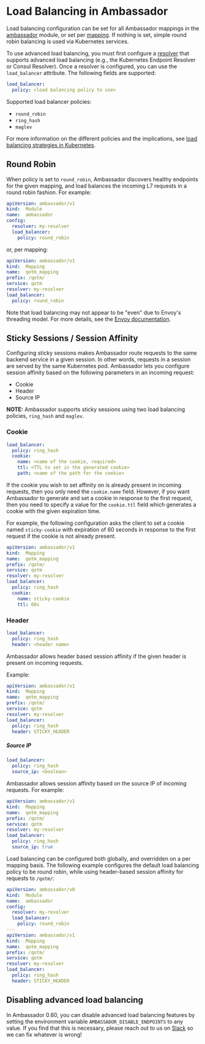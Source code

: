 # Load Balancing in Ambassador

Load balancing configuration can be set for all Ambassador mappings in the [ambassador](/reference/core/ambassador) module, or set per [mapping](https://www.getambassador.io/reference/mappings#configuring-mappings). If nothing is set, simple round robin balancing is used via Kubernetes services.

To use advanced load balancing, you must first configure a [resolver](/reference/core/resolvers) that supports advanced load balancing (e.g., the Kubernetes Endpoint Resolver or Consul Resolver). Once a resolver is configured, you can use the `load_balancer` attribute. The following fields are supported:

```yaml
load_balancer:
  policy: <load balancing policy to use>
```

Supported load balancer policies:
- `round_robin`
- `ring_hash`
- `maglev`

For more information on the different policies and the implications, see [load balancing strategies in Kubernetes](https://blog.getambassador.io/load-balancing-strategies-in-kubernetes-l4-round-robin-l7-round-robin-ring-hash-and-more-6a5b81595d6c?source=collection_home---4------0---------------------).

## Round Robin
When policy is set to `round_robin`, Ambassador discovers healthy endpoints for the given mapping, and load balances the incoming L7 requests in a round robin fashion. For example:

```yaml
apiVersion: ambassador/v1
kind:  Module
name:  ambassador
config:
  resolver: my-resolver
  load_balancer:
    policy: round_robin
```

or, per mapping:

```yaml
apiVersion: ambassador/v1
kind:  Mapping
name:  qotm_mapping
prefix: /qotm/
service: qotm
resolver: my-resolver
load_balancer:
  policy: round_robin
```

Note that load balancing may not appear to be "even" due to Envoy's threading model. For more details, see the [Envoy documentation](https://www.envoyproxy.io/docs/envoy/latest/faq/concurrency_lb).

## Sticky Sessions / Session Affinity
Configuring sticky sessions makes Ambassador route requests to the same backend service in a given session. In other words, requests in a session are served by the same Kubernetes pod. Ambassador lets you configure session affinity based on the following parameters in an incoming request:

- Cookie
- Header
- Source IP

**NOTE:** Ambassador supports sticky sessions using two load balancing policies, `ring_hash` and `maglev`.


### Cookie
```yaml
load_balancer:
  policy: ring_hash
  cookie:
    name: <name of the cookie, required>
    ttl: <TTL to set in the generated cookie>
    path: <name of the path for the cookie>
```

If the cookie you wish to set affinity on is already present in incoming requests, then you only need the `cookie.name` field. However, if you want Ambassador to generate and set a cookie in response to the first request, then you need to specify a value for the `cookie.ttl` field which generates a cookie with the given expiration time.

For example, the following configuration asks the client to set a cookie named `sticky-cookie` with expiration of 60 seconds in response to the first request if the cookie is not already present.

```yaml
apiVersion: ambassador/v1
kind:  Mapping
name:  qotm_mapping
prefix: /qotm/
service: qotm
resolver: my-resolver
load_balancer:
  policy: ring_hash
  cookie:
    name: sticky-cookie
    ttl: 60s
```

### Header
```yaml
load_balancer:
  policy: ring_hash
  header: <header name>
```

Ambassador allows header based session affinity if the given header is present on incoming requests.

Example:
```yaml
apiVersion: ambassador/v1
kind:  Mapping
name:  qotm_mapping
prefix: /qotm/
service: qotm
resolver: my-resolver
load_balancer:
  policy: ring_hash
  header: STICKY_HEADER
```

##### Source IP
```yaml
load_balancer:
  policy: ring_hash
  source_ip: <boolean>
```

Ambassador allows session affinity based on the source IP of incoming requests. For example:

```yaml
apiVersion: ambassador/v1
kind:  Mapping
name:  qotm_mapping
prefix: /qotm/
service: qotm
resolver: my-resolver
load_balancer:
  policy: ring_hash
  source_ip: true
```

Load balancing can be configured both globally, and overridden on a per mapping basis. The following example configures the default load balancing policy to be round robin, while using header-based session affinity for requests to `/qotm/`:

```yaml
apiVersion: ambassador/v0
kind:  Module
name:  ambassador
config:
  resolver: my-resolver
  load_balancer:
    policy: round_robin
---
apiVersion: ambassador/v1
kind:  Mapping
name:  qotm_mapping
prefix: /qotm/
service: qotm
resolver: my-resolver
load_balancer:
  policy: ring_hash
  header: STICKY_HEADER
```

## Disabling advanced load balancing

In Ambassador 0.60, you can disable advanced load balancing features by setting the environment variable `AMBASSADOR_DISABLE_ENDPOINTS` to any value. If you find that this is necessary, please reach out to us on [Slack](https://d6e.co/slack) so we can fix whatever is wrong!

